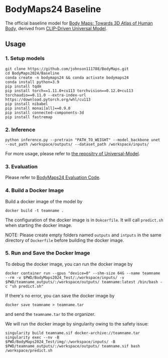 # BodyMaps24 Baseline

The official baseline model for [Body Maps: Towards 3D Atlas of Human Body](https://codalab.lisn.upsaclay.fr/competitions/16919), derived from [CLIP-Driven Universal Model](https://github.com/ljwztc/CLIP-Driven-Universal-Model).

## Usage

### 1. Setup models

```shell
git clone https://github.com/johnson111788/BodyMaps.git
cd BodyMaps2024/Baseline
conda create -n bodymaps24 && conda activate bodymaps24
conda install python=3.9
pip install tqdm
pip install torch==1.11.0+cu113 torchvision==0.12.0+cu113 torchaudio==0.11.0 --extra-index-url https://download.pytorch.org/whl/cu113
pip install nibabel
pip install monai[all]==0.9.0
pip install connected-components-3d
pip install fastremap
```

### 2. Inference

```shell
python inference.py --pretrain "PATH_TO_WEIGHT" --model_backbone unet --out_path /workspace/outputs/ --dataset_path /workspace/inputs/
```

For more usage, please refer to [the repositry of Universal-Model](https://github.com/ljwztc/CLIP-Driven-Universal-Model).


### 3. Evaluation

Please refer to [BodyMaps24 Evaluation Code](https://github.com/johnson111788/BodyMaps/tree/master/BodyMaps2024/Evaluation).

### 4. Build a Docker Image

Build a docker image of the model by

```shell
docker build -t teamname .
```

The configuration of the docker image is in `Dokcerfile`. It will call `predict.sh` when starting the docker image.

NOTE: Please create empty folders named `outputs` and `intputs` in the same directory of `Dockerfile` before building the docker image.


### 5. Run and Save the Docker Image

To debug the docker image, you can run the docker image by

```shell
docker container run --gpus "device=0" --shm-size 64G --name teamname --rm -v $PWD/BodyMaps2024_Test/:/workspace/inputs/ -v $PWD/teamname_outputs/:/workspace/outputs/ teamname:latest /bin/bash -c "sh predict.sh"
```

If there's no error, you can save the docker image by

```shell
docker save teamname > teamname.tar
```
and send the `teamname.tar` to the organizer.

We will run the docker image by singularity owing to the safety issue:

```shell
singularity build teamname.sif docker-archive://teamname.tar
singularity exec --nv -B $PWD/BodyMaps2024_Test/img/:/workspace/inputs/ -B $PWD/teamname_outputs/:/workspace/outputs/ teamname.sif bash /workspace/predict.sh
```